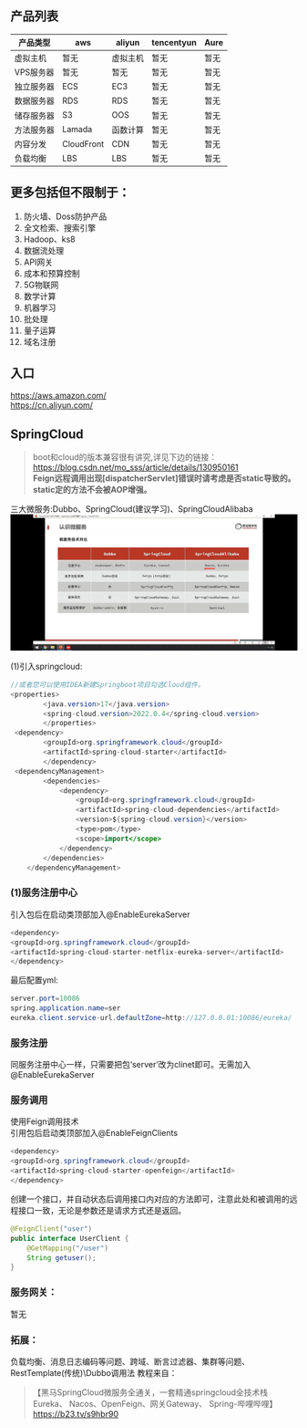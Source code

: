 
## 产品列表

| 产品类型   | aws        | aliyun | tencentyun | Aure |
|--------|------------|--------|------------|------|
| 虚拟主机   | 暂无       | 虚拟主机   | 暂无         | 暂无   |
| VPS服务器 | 暂无       | 暂无   | 暂无         | 暂无   | 
| 独立服务器  | ECS        | EC3    | 暂无         | 暂无   |
| 数据服务器  | RDS        | RDS    | 暂无         | 暂无   |
| 储存服务器  | S3         | OOS    | 暂无         | 暂无   |
| 方法服务器  | Lamada     | 函数计算   | 暂无         | 暂无   |
| 内容分发   | CloudFront | CDN    | 暂无         | 暂无   |
| 负载均衡   | LBS        | LBS    | 暂无         | 暂无   |

## 更多包括但不限制于：

1. 防火墙、Doss防护产品
2. 全文检索、搜索引擎
3. Hadoop、ks8
4. 数据流处理
5. API网关
6. 成本和预算控制
7. 5G物联网
8. 数学计算
9. 机器学习
10. 批处理
11. 量子运算
12. 域名注册

## 入口
https://aws.amazon.com/  
https://cn.aliyun.com/

## SpringCloud

>boot和cloud的版本兼容很有讲究,详见下边的链接：
> https://blog.csdn.net/mo_sss/article/details/130950161  
> **Feign远程调用出现[dispatcherServlet]错误时请考虑是否static导致的。static定的方法不会被AOP增强。**

三大微服务:Dubbo、SpringCloud(建议学习)、SpringCloudAlibaba
![](mainjs\cloud-three.jpg)

(1)引入springcloud:
````java
//或者您可以使用IDEA新建Springboot项目勾选Cloud组件。 
<properties>
        <java.version>17</java.version>
        <spring-cloud.version>2022.0.4</spring-cloud.version>
        </properties>
 <dependency>
        <groupId>org.springframework.cloud</groupId>
        <artifactId>spring-cloud-starter</artifactId>
        </dependency>
 <dependencyManagement>
        <dependencies>
            <dependency>
                <groupId>org.springframework.cloud</groupId>
                <artifactId>spring-cloud-dependencies</artifactId>
                <version>${spring-cloud.version}</version>
                <type>pom</type>
                <scope>import</scope>
            </dependency>
        </dependencies>
    </dependencyManagement>
````
### (1)服务注册中心 
引入包后在启动类顶部加入@EnableEurekaServer
````java
<dependency>
<groupId>org.springframework.cloud</groupId>
<artifactId>spring-cloud-starter-netflix-eureka-server</artifactId>
</dependency>
````
最后配置yml:
````java
server.port=10086
spring.application.name=ser
eureka.client.service-url.defaultZone=http://127.0.0.01:10086/eureka/
````
### 服务注册
同服务注册中心一样，只需要把包‘server’改为clinet即可。无需加入@EnableEurekaServer

### 服务调用
使用Feign调用技术  
引用包后启动类顶部加入@EnableFeignClients
````java
<dependency>
<groupId>org.springframework.cloud</groupId>
<artifactId>spring-cloud-starter-openfeign</artifactId>
</dependency>
````
创建一个接口，并自动状态后调用接口内对应的方法即可，注意此处和被调用的远程接口一致，无论是参数还是请求方式还是返回。
````java
@FeignClient("user")
public interface UserClient {
    @GetMapping("/user")
    String getuser();
}
````

### 服务网关：
暂无

### 拓展：
负载均衡、消息日志编码等问题、跨域、断言过滤器、集群等问题、RestTemplate(传统)\Dubbo调用法
教程来自：
>【黑马SpringCloud微服务全通关，一套精通springcloud全技术栈Eureka、 Nacos、OpenFeign、网关Gateway、 Spring-哔哩哔哩】 https://b23.tv/s9hbr90
